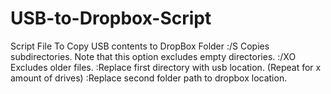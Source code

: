# USB-to-Dropbox-Script
Script File To Copy USB contents to DropBox Folder
:/S Copies subdirectories. Note that this option excludes empty directories.
:/XO Excludes older files.
:Replace first directory with usb location. (Repeat for x amount of drives)
:Replace second folder path to dropbox location.
